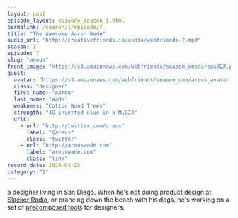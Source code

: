 ```yaml
---
layout: post
episode_layout: episode_season_1.html
permalink: /season/1/episode/7
title: "The Awesome Aaron Wade"
audio_url: "http://creativefriends.io/audio/webfriends-7.mp3"
season: 1
episode: 7
slug: "areus"
front_image: "https://s3.amazonaws.com/webfriends/season_one/areus@2X.png"
guest:
  avatar: "https://s3.amazonaws.com/webfriends/season_one/areus_avatar.jpg"
  class: "designer"
  first_name: "Aaron"
  last_name: "Wade"
  weakness: "Cotton Wood Trees"
  strength: "4G inverted dive in a MiG28"
  urls:
    - url: "http://twitter.com/areus"
      label: "@areus"
      class: "twitter"
    - url: "http://areuswade.com"
      label: "areuswade.com"
      class: "link"
record_date: 2014-04-25
category: "1"
---
```

a designer living in San Diego. When he's not doing product design at [Slacker Radio](http://slacker.com), or prancing down the beach with his dogs, he's working on a set of [precomposed tools](http://areus.co/pctg) for designers.
